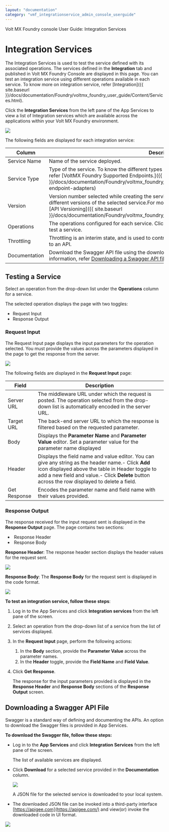 ```yaml
---
layout: "documentation"
category: "vmf_integrationservice_admin_console_userguide"
---
```

                            

Volt MX  Foundry console User Guide: Integration Services

Integration Services
====================

The Integration Services is used to test the service defined with its associated operations. The services defined in the **Integration** tab and published in Volt MX Foundry Console are displayed in this page. You can test an integration service using different operations available in each service. To know more on integration service, refer [Integration]({{ site.baseurl }}/docs/documentation/Foundry/voltmx_foundry_user_guide/Content/Services.html).

Click the **Integration Services** from the left pane of the App Services to view a list of Integration services which are available across the applications within your Volt MX Foundry environment.

![](Resources/Images/Integration/Integration_Services.png)

The following fields are displayed for each integration service:

  
| Column | Description |
| --- | --- |
| Service Name | Name of the service deployed. |
| Service Type | Type of the service. To know the different types of services available in Integration Service, refer [VoltMX Foundry Supported Endpoints.]({{ site.baseurl }}/docs/documentation/Foundry/voltmx_foundry_user_guide/Content/Services.html#supported-endpoint-adapters) |
| Version | Version number selected while creating the service. Click the drop-down list to view the different versions of the selected service.For more information on versioning, refer [API Versioning]({{ site.baseurl }}/docs/documentation/Foundry/voltmx_foundry_user_guide/Content/API_Versioning.html). |
| Operations | The operations configured for each service. Click the drop-down list and select an operation to test a service. |
| Throttling | Throttling is an interim state, and is used to control the rate of requests which clients can make to an API. |
| Documentation | Download the Swagger API file using the download link provided across each service. For more information, refer [Downloading a Swagger API file](#downloading-a-swagger-api-file). |

Testing a Service
-----------------

Select an operation from the drop-down list under the **Operations** column for a service.

The selected operation displays the page with two toggles:

*   Request Input
*   Response Output

### Request Input

The Request Input page displays the input parameters for the operation selected. You must provide the values across the parameters displayed in the page to get the response from the server.

![](Resources/Images/Integration/Req_Resp.png)

The following fields are displayed in the **Request Input** page:

  
| Field | Description |
| --- | --- |
| Server URL | The middleware URL under which the request is posted. The operation selected from the drop-down list is automatically encoded in the server URL. |
| Target URL | The back-end server URL to which the response is filtered based on the requested parameter. |
| Body | Displays the **Parameter Name** and **Parameter Value** editor. Set a parameter value for the parameter name displayed |
| Header | Displays the field name and value editor. You can give any string as the header name.- Click **Add** icon displayed above the table in Header toggle to add a new field and value.- Click **Delete** button across the row displayed to delete a field. |
| Get Response | Encodes the parameter name and field name with their values provided. |

### Response Output

The response received for the input request sent is displayed in the **Response Output** page. The page contains two sections:

*    Response Header
*    Response Body

**Response Header**: The response header section displays the header values for the request sent.

![](Resources/Images/Integration/Resp_Hdr_536x371.png)

**Response Body**: The **Response Body** for the request sent is displayed in the code format.

![](Resources/Images/Integration/Resp_Body_533x196.png)

**To test an integration service, follow these steps**:

1.  Log in to the App Services and click **Integration services** from the left pane of the screen.
2.  Select an operation from the drop-down list of a service from the list of services displayed.
3.  In the **Request Input** page, perform the following actions:
    1.  In the **Body** section, provide the **Parameter Value** across the parameter names.
    2.  In the **Header** toggle, provide the **Field Name** and **Field Value**.
4.  Click **Get Response**.
    
    The response for the input parameters provided is displayed in the **Response Header** and **Response Body** sections of the **Response Output** screen.
    

Downloading a Swagger API File
------------------------------

Swagger is a standard way of defining and documenting the APIs. An option to download the Swagger files is provided in App Services.

**To download the Swagger file, follow these steps:**

*   Log in to the **App Services** and click **Integration Services** from the left pane of the screen.
    
    The list of available services are displayed.
    
*   Click **Download** for a selected service provided in the **Documentation** column.
    
    ![](Resources/Images/Integration/Download_Swagger.png)
    
    A JSON file for the selected service is downloaded to your local system.
    
*   The downloaded JSON file can be invoked into a third-party interface [https://apigee.com](https://apigee.com/) and view(or) invoke the downloaded code in UI format.

![](Resources/Images/Integration/swagger.PNG)
